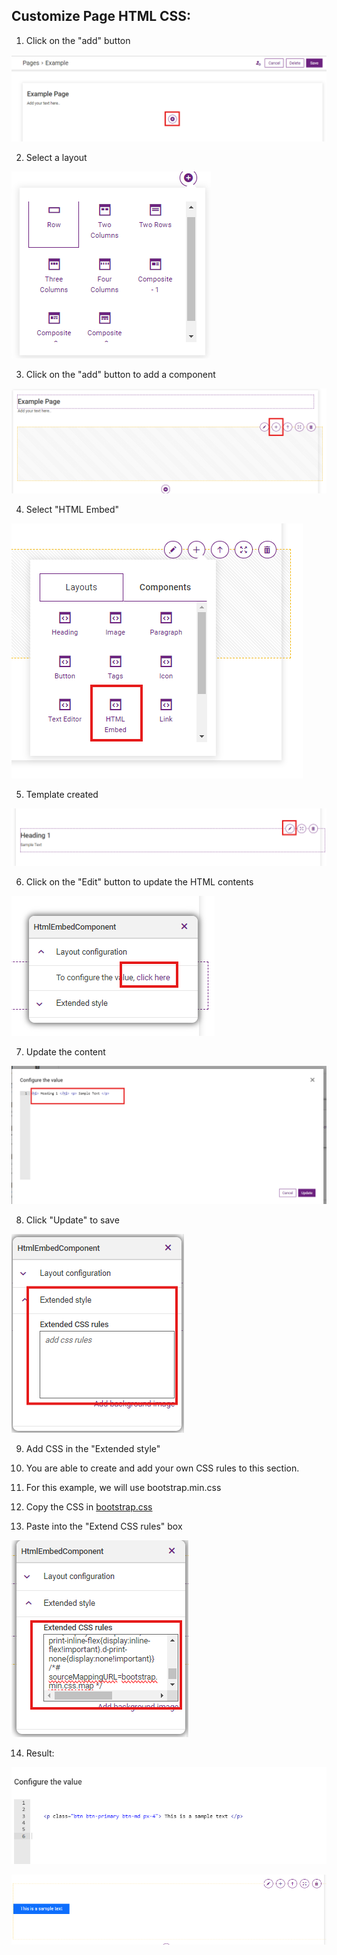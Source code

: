
## Customize Page HTML CSS:


1. Click on the "add" button

![](../images/image4.png)


2. Select a layout

![](../images/image5.png)

3. Click on the "add" button to add a component

![](../images/image6.png)

4. Select "HTML Embed"

![](../images/image7.png)

5. Template created

![](../images/image8.png)

6. Click on the "Edit" button to update the HTML contents

![](../images/image9.png)

7. Update the content

![](../images/image10.png)

8. Click "Update" to save

![](../images/image11.png)

9. Add CSS in the "Extended style"

10. You are able to create and add your own CSS rules to this section.

11. For this example, we will use bootstrap.min.css

12. Copy the CSS in
[bootstrap.css](../css/bootstrap.css)


13. Paste into the "Extend CSS rules" box

![](../images/image12.png)

14. Result:

![](../images/image13.png)

![](../images/image14.png)


